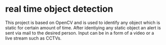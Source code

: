 # real time object detection

This project is based on OpenCV and is used to identify any object which is static for certain amount of time.
After identiying any static object an alert is sent via mail to the desired person.
Input can be in a form of a video or a live stream such as CCTVs.
